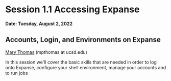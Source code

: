 # Session 1.1 Accessing Expanse

**Date: Tuesday, August 2, 2022**

## Accounts, Login, and Environments on Expanse
[Mary Thomas](https://www.sdsc.edu/research/researcher_spotlight/thomas_mary.html)  (mpthomas at ucsd.edu)

In this session we'll cover the basic skills that are needed in order to log onto Expanse, configure your shell environment, manage your accounts and to run jobs
